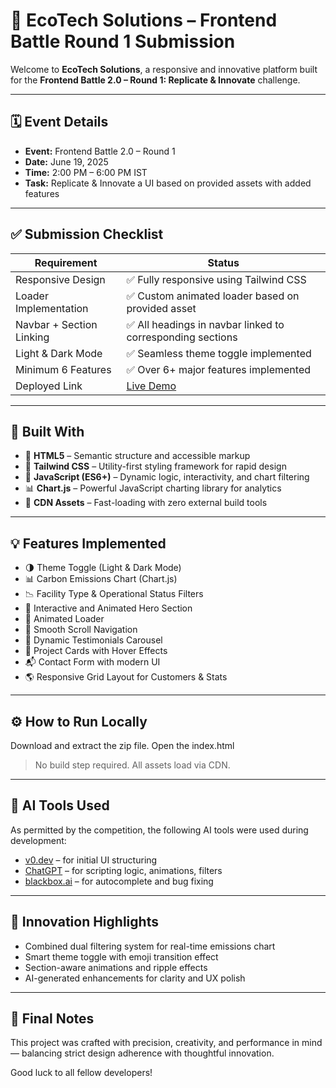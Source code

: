
# 🌿 EcoTech Solutions – Frontend Battle Round 1 Submission

Welcome to **EcoTech Solutions**, a responsive and innovative platform built for the **Frontend Battle 2.0 – Round 1: Replicate & Innovate** challenge.

---

## 🗓 Event Details

- **Event:** Frontend Battle 2.0 – Round 1
- **Date:** June 19, 2025
- **Time:** 2:00 PM – 6:00 PM IST
- **Task:** Replicate & Innovate a UI based on provided assets with added features

---

## ✅ Submission Checklist

| Requirement | Status |
|------------|--------|
| Responsive Design | ✅ Fully responsive using Tailwind CSS |
| Loader Implementation | ✅ Custom animated loader based on provided asset |
| Navbar + Section Linking | ✅ All headings in navbar linked to corresponding sections |
| Light & Dark Mode | ✅ Seamless theme toggle implemented |
| Minimum 6 Features | ✅ Over 6+ major features implemented |
| Deployed Link | [Live Demo ](https://frontendbattlesite.tiiny.site) |

---
## 🔧 Built With

- 🧩 **HTML5** – Semantic structure and accessible markup
- 🎨 **Tailwind CSS** – Utility-first styling framework for rapid design
- 🧠 **JavaScript (ES6+)** – Dynamic logic, interactivity, and chart filtering
- 📊 **Chart.js** – Powerful JavaScript charting library for analytics
- 🚀 **CDN Assets** – Fast-loading with zero external build tools
---

## 💡 Features Implemented

- 🌗 Theme Toggle (Light & Dark Mode)
- 📊 Carbon Emissions Chart (Chart.js)
- 📉 Facility Type & Operational Status Filters
- 🎯 Interactive and Animated Hero Section
- 🚀 Animated Loader
- 🧭 Smooth Scroll Navigation
- 🧪 Dynamic Testimonials Carousel
- 🏢 Project Cards with Hover Effects
- 📬 Contact Form with modern UI
- 🌎 Responsive Grid Layout for Customers & Stats

---

## ⚙️ How to Run Locally

Download and extract the zip file. Open the index.html

> No build step required. All assets load via CDN.

---

## 🤖 AI Tools Used

As permitted by the competition, the following AI tools were used during development:

- [v0.dev](https://v0.dev) – for initial UI structuring
- [ChatGPT](https://chat.openai.com) – for scripting logic, animations, filters
- [blackbox.ai](https://www.blackbox.ai) – for autocomplete and bug fixing

---

## 🧠 Innovation Highlights

- Combined dual filtering system for real-time emissions chart
- Smart theme toggle with emoji transition effect
- Section-aware animations and ripple effects
- AI-generated enhancements for clarity and UX polish

---

## 🏁 Final Notes

This project was crafted with precision, creativity, and performance in mind — balancing strict design adherence with thoughtful innovation.

Good luck to all fellow developers!
